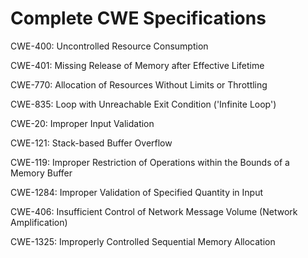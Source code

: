 

# Complete CWE Specifications

CWE-400: Uncontrolled Resource Consumption

CWE-401: Missing Release of Memory after Effective Lifetime

CWE-770: Allocation of Resources Without Limits or Throttling

CWE-835: Loop with Unreachable Exit Condition ('Infinite Loop')

CWE-20: Improper Input Validation

CWE-121: Stack-based Buffer Overflow

CWE-119: Improper Restriction of Operations within the Bounds of a Memory Buffer

CWE-1284: Improper Validation of Specified Quantity in Input

CWE-406: Insufficient Control of Network Message Volume (Network Amplification)

CWE-1325: Improperly Controlled Sequential Memory Allocation